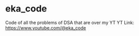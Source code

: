 # eka_code
Code of all the problems of DSA that are over my YT
YT Link: https://www.youtube.com/@eka_code
